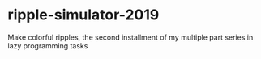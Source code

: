 # ripple-simulator-2019
Make colorful ripples, the second installment of my multiple part series in lazy programming tasks
